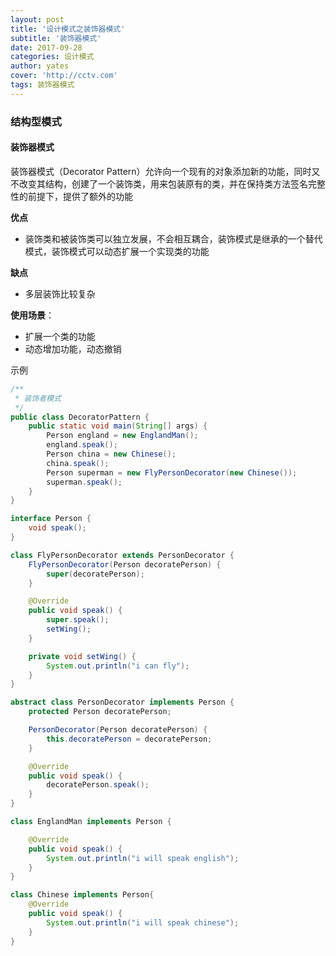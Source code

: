 ```yaml
---
layout: post
title: '设计模式之装饰器模式'
subtitle: '装饰器模式'
date: 2017-09-28
categories: 设计模式
author: yates
cover: 'http://cctv.com'
tags: 装饰器模式
---
```



### 结构型模式
#### 装饰器模式
装饰器模式（Decorator Pattern）允许向一个现有的对象添加新的功能，同时又不改变其结构，创建了一个装饰类，用来包装原有的类，并在保持类方法签名完整性的前提下，提供了额外的功能

**优点** 

- 装饰类和被装饰类可以独立发展，不会相互耦合，装饰模式是继承的一个替代模式，装饰模式可以动态扩展一个实现类的功能

**缺点**

- 多层装饰比较复杂

**使用场景**：  

- 扩展一个类的功能
- 动态增加功能，动态撤销

示例
```java
/**
 * 装饰者模式
 */
public class DecoratorPattern {
    public static void main(String[] args) {
        Person england = new EnglandMan();
        england.speak();
        Person china = new Chinese();
        china.speak();
        Person superman = new FlyPersonDecorator(new Chinese());
        superman.speak();
    }
}

interface Person {
    void speak();
}

class FlyPersonDecorator extends PersonDecorator {
    FlyPersonDecorator(Person decoratePerson) {
        super(decoratePerson);
    }

    @Override
    public void speak() {
        super.speak();
        setWing();
    }

    private void setWing() {
        System.out.println("i can fly");
    }
}

abstract class PersonDecorator implements Person {
    protected Person decoratePerson;

    PersonDecorator(Person decoratePerson) {
        this.decoratePerson = decoratePerson;
    }

    @Override
    public void speak() {
        decoratePerson.speak();
    }
}

class EnglandMan implements Person {

    @Override
    public void speak() {
        System.out.println("i will speak english");
    }
}

class Chinese implements Person{
    @Override
    public void speak() {
        System.out.println("i will speak chinese");
    }
}
```
